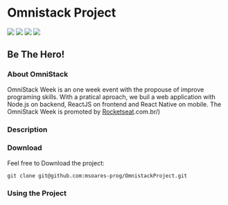 # Omnistack Project
![](https://img.shields.io/badge/ReactNative-v0.61-blueviolet)
![](https://img.shields.io/badge/NodeJS-v12.16.1-orange)
![](https://img.shields.io/badge/ReactJS-v16.13.1-LightSkyBlue)
![](https://img.shields.io/badge/OmniStack-v11.0-Aqua)

## Be The Hero!

### About OmniStack
OmniStack Week is an one week event with the propouse of improve programing skills. With a pratical aproach, we buil a web application with Node.js on backend, ReactJS on frontend and React Native on mobile. The OmniStack Week is promoted by [Rocketseat](https://rocketseat).com.br/)

### Description

### Download

Feel free to Download the project:
```
git clone git@github.com:msoares-prog/OmnistackProject.git
```

### Using the Project
